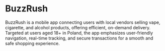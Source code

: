 # BuzzRush
BuzzRush is a mobile app connecting users with local vendors selling vape, cigarette, and alcohol products, offering efficient, on-demand delivery. Targeted at users aged 18+ in Poland, the app emphasizes user-friendly navigation, real-time tracking, and secure transactions for a smooth and safe shopping experience.
